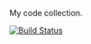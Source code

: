 My code collection.

[![Build Status](https://travis-ci.org/solma/com.sma.svg?branch=master)](https://travis-ci.org/solma/com.sma)
